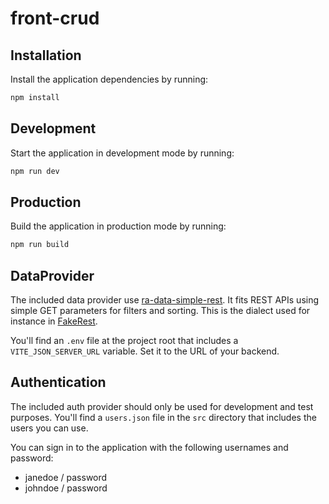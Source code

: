 # front-crud

## Installation

Install the application dependencies by running:

```sh
npm install
```

## Development

Start the application in development mode by running:

```sh
npm run dev
```

## Production

Build the application in production mode by running:

```sh
npm run build
```

## DataProvider

The included data provider use [ra-data-simple-rest](https://github.com/marmelab/react-admin/tree/master/packages/ra-data-simple-rest). It fits REST APIs using simple GET parameters for filters and sorting. This is the dialect used for instance in [FakeRest](https://github.com/marmelab/FakeRest).

You'll find an `.env` file at the project root that includes a `VITE_JSON_SERVER_URL` variable. Set it to the URL of your backend.

## Authentication

The included auth provider should only be used for development and test purposes.
You'll find a `users.json` file in the `src` directory that includes the users you can use.

You can sign in to the application with the following usernames and password:
- janedoe / password
- johndoe / password

